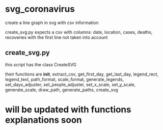 # svg_coronavirus
create a line graph in svg with csv information

create_svg.py expects a csv with columns:
date, location, cases, deaths, recoveries
with the first line not taken into account

## create_svg.py
this script has the class CreateSVG 

their functions are __init__, extract_csv, get_first_day, get_last_day, legend_rect, legend_text, path_format, scale_format, generate_legends, set_days_adjuster, set_people_adjuster, set_x_scale, set_y_scale, generate_scale, draw_path, generate_paths, create_svg

# will be updated with functions explanations soon
